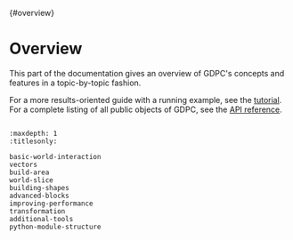 {#overview}
# Overview

This part of the documentation gives an overview of GDPC's concepts and features
in a topic-by-topic fashion.

For a more results-oriented guide with a running example, see the
[tutorial](#tutorial). For a complete listing of all public objects of GDPC, see
the [API reference](../api/index.rst).


```{rubric} Contents
```

```{toctree}
:maxdepth: 1
:titlesonly:

basic-world-interaction
vectors
build-area
world-slice
building-shapes
advanced-blocks
improving-performance
transformation
additional-tools
python-module-structure
```

<!--
- basic interaction
- vectors
- blocks
- build area
- world slice and heightmaps
- geometry
- editor performance
- transformation
- additional tools (editor_tools and minecraft_tools)
- exceptions
-->
